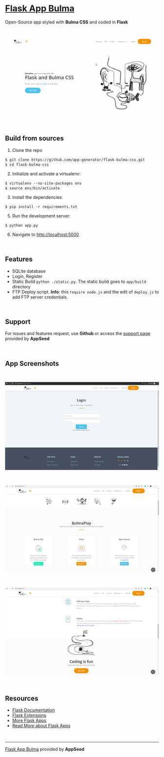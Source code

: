 # [Flask App Bulma](https://appseed.us/apps/flask-apps/bulmaplay-flask-and-bulma-css)

Open-Source app styled with **Bulma CSS** and coded in **Flask**

<br />

![Flask Boilerplate Bulma CSS](https://raw.githubusercontent.com/app-generator/static/master/products/flask-boilerplate-bulma-css-intro.gif)

<br />

## Build from sources

1. Clone the repo
  ```
  $ git clone https://github.com/app-generator/flask-bulma-css.git
  $ cd flask-bulma-css
  ```

2. Initialize and activate a virtualenv:
  ```
  $ virtualenv --no-site-packages env
  $ source env/bin/activate
  ```

3. Install the dependencies:
  ```
  $ pip install -r requirements.txt
  ```

5. Run the development server:
  ```
  $ python app.py
  ```

6. Navigate to [http://localhost:5000](http://localhost:5000)

<br />

## Features

- SQLite database
- Login, Register
- Static Build `python ./static.py`. The static build goes to `app/build` directory 
- FTP Deploy script. **Info**: this `require node.js` and the edit of `deploy.js` to add FTP server credentials. 

<br />

## Support

For issues and features request, use **Github** or access the [support page](https://appseed.us/support) provided by **AppSeed** 

<br />

## App Screenshots

<br />

![Flask Boilerplate - Login](https://github.com/app-generator/flask-bulma-css/blob/master/screenshots/flask-bulma-css-login.jpg)

<br />

![Flask Boilerplate - Cards](https://github.com/app-generator/flask-bulma-css/blob/master/screenshots/flask-bulma-css-cards.jpg)

<br />

![Flask Boilerplate - Cta](https://github.com/app-generator/flask-bulma-css/blob/master/screenshots/flask-bulma-css-cta.jpg)

<br />

## Resources

 - [Flask Documentation](http://flask.pocoo.org/docs/)
 - [Flask Extensions](http://flask.pocoo.org/extensions/)
 - [More Flask Apps](https://appseed.us/apps/flask-apps)
 - [Read More about Flask Apps](https://blog.appseed.us/tag/flask)

<br />

---
[Flask App Bulma](https://appseed.us/apps/flask-apps/bulmaplay-flask-and-bulma-css) provided by **AppSeed**

